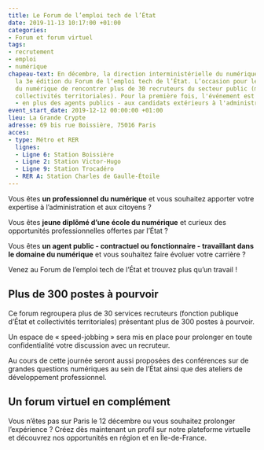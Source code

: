 ```yaml
---
title: Le Forum de l’emploi tech de l’État
date: 2019-11-13 10:17:00 +01:00
categories:
- Forum et forum virtuel
tags:
- recrutement
- emploi
- numérique
chapeau-text: En décembre, la direction interministérielle du numérique (DINUM) organise
  la 3e édition du Forum de l’emploi tech de l’État. L’occasion pour les professionnels
  du numérique de rencontrer plus de 30 recruteurs du secteur public (ministères et
  collectivités territoriales). Pour la première fois, l'événement est également destiné
  - en plus des agents publics - aux candidats extérieurs à l'administration.
event_start_date: 2019-12-12 00:00:00 +01:00
lieu: La Grande Crypte
adresse: 69 bis rue Boissière, 75016 Paris
acces:
- type: Métro et RER
  lignes:
  - Ligne 6: Station Boissière
  - Ligne 2: Station Victor-Hugo
  - Ligne 9: Station Trocadéro
  - RER A: Station Charles de Gaulle-Étoile
---
```


Vous êtes **un professionnel du numérique** et vous souhaitez apporter votre expertise à l’administration et aux citoyens ?

Vous êtes **jeune diplômé d’une école du numérique** et curieux des opportunités professionnelles offertes par l’État ?

Vous êtes **un agent public - contractuel ou fonctionnaire - travaillant dans le domaine du numérique** et vous souhaitez faire évoluer votre carrière ?

Venez au Forum de l’emploi tech de l’État et trouvez plus qu’un travail ! 

## Plus de 300 postes à pourvoir
Ce forum regroupera plus de 30 services recruteurs (fonction publique d’État et collectivités territoriales) présentant plus de 300 postes à pourvoir. 

Un espace de « speed-jobbing » sera mis en place pour prolonger en toute confidentialité votre discussion avec un recruteur.

Au cours de cette journée seront aussi proposées des conférences sur de grandes questions numériques au sein de l’État ainsi que des ateliers de développement professionnel. 

## Un forum virtuel en complément
Vous n’êtes pas sur Paris le 12 décembre ou vous souhaitez prolonger l’expérience ? Créez dès maintenant un profil sur notre plateforme virtuelle et découvrez nos opportunités en région et en Île-de-France.
